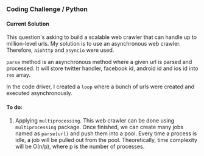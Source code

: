 

### Coding Challenge / Python

#### Current Solution

This question's asking to build a scalable web crawler that can handle up to million-level urls. My solution is to use an asynchronous web crawler.  Therefore, `aiohttp` and `asyncio` were used. 

`parse` method is an asynchronous method where a given url is parsed and processed. It will store twitter handler, facebook id, android id and ios id into `res` array. 

In the code driver, I created a `loop` where a bunch of urls were created and executed asynchronously. 

#### To do:

1. Applying `multiprocessing`. This web crawler can be done using `multiprocessing` package. Once finished, we can create many jobs named as `parse(url)`  and push them into a pool. Every time a process is idle, a job will be pulled out from the pool. Theoretically, time complexity will be O(n/p), where p is the number of processes.











